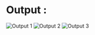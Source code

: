 # Output :

![Output 1](https://raw.githubusercontent.com/CelestialMist/HTML5-CSS3-Projects/main/Clone%20of%20Amazon/0_Output/01.png)
![Output 2](https://raw.githubusercontent.com/CelestialMist/HTML5-CSS3-Projects/main/Clone%20of%20Amazon/0_Output/02.png)
![Output 3](https://raw.githubusercontent.com/CelestialMist/HTML5-CSS3-Projects/main/Clone%20of%20Amazon/0_Output/02.png)
